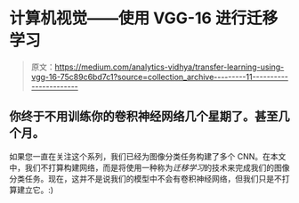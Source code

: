# 计算机视觉——使用 VGG-16 进行迁移学习

> 原文：<https://medium.com/analytics-vidhya/transfer-learning-using-vgg-16-75c89c6bd7c1?source=collection_archive---------11----------------------->

## 你终于不用训练你的卷积神经网络几个星期了。甚至几个月。

如果您一直在关注这个系列，我们已经为图像分类任务构建了多个 CNN。在本文中，我们不打算构建网络，而是将使用一种称为*迁移学习*的技术来完成我们的图像分类任务。现在，这并不是说我们的模型中不会有卷积神经网络，但我们只是不打算建立它。:)